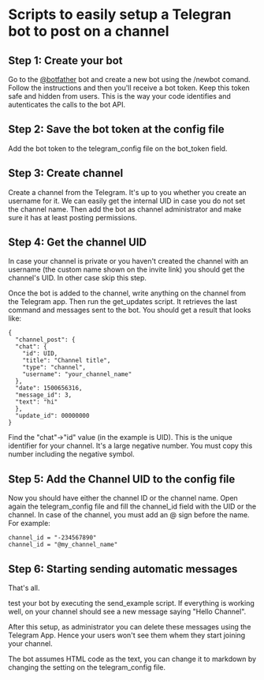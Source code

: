 # Scripts to easily setup a Telegran bot to post on a channel 

## Step 1: Create your bot
Go to the <a href="https://t.me/botfather">@botfather</a> bot and create a new bot using the /newbot comand. Follow the instructions and then you'll receive a bot token.
Keep this token safe and hidden from users. This is the way your code identifies and autenticates the calls to the bot API.

## Step 2: Save the bot token at the config file
Add the bot token to the telegram_config file on the bot_token field.

## Step 3: Create channel
Create a channel from the Telegram. It's up to you whether you create an username for it. We can easily get the internal UID in case you do not set the channel name.
Then add the bot as channel administrator and make sure it has at least posting permissions.

## Step 4: Get the channel UID 
In case your channel is private or you haven't created the channel with an username (the custom name shown on the invite link) you should get the channel's UID. In other case skip this step.

Once the bot is added to the channel, write anything on the channel from the Telegram app. Then run the get_updates script. It retrieves the last command and messages sent to the bot. You should get a result that looks like:

```
{
  "channel_post": {
  "chat": {
    "id": UID,
    "title": "Channel title",
    "type": "channel",
    "username": "your_channel_name"
  },
  "date": 1500656316,
  "message_id": 3,
  "text": "hi"
  },
  "update_id": 00000000
}
```

Find the "chat"->"id" value (in the example is UID). This is the unique identifier for your channel. It's a large negative number. You must copy this number including the negative symbol.

## Step 5: Add the Channel UID to the config file
Now you should have either the channel ID or the channel name.
Open again the telegram_config file and fill the channel_id field with the UID or the channel. In case of the channel, you must add an @ sign before the name. For example:

```
channel_id = "-234567890"
channel_id = "@my_channel_name"
```


## Step 6: Starting sending automatic messages
That's all.

test your bot by executing the send_example script. If everything is working well, on your channel should see a new message saying "Hello Channel".

After this setup, as administrator you can delete these messages using the Telegram App. Hence your users won't see them whem they start joining your channel.

The bot assumes HTML code as the text, you can change it to markdown by changing the setting on the telegram_config file. 

